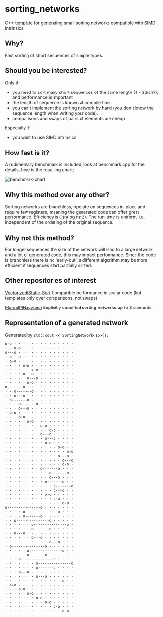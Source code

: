 # sorting_networks
C++ template for generating small sorting networks compatible with SIMD intrinsics

## Why?

Fast sorting of short sequences of simple types.

## Should you be interested?

Only if:

* you need to sort many short sequences of the same length (4 - 32ish?), and performance is important
* the length of sequence is known at compile time
* you can't implement the sorting network by hand (you don't know the sequence length when writing your code).
* comparisons and swaps of pairs of elements are cheap

Especially if:

* you want to use SIMD intrinsics

## How fast is it?

A rudimentary benchmark is included, look at benchmark.cpp for
the details, here is the resulting chart:

![benchmark-chart](https://user-images.githubusercontent.com/2971239/115790498-b7575600-a3be-11eb-80b7-5903d9087d9a.png)

## Why this method over any other?

Sorting networks are branchless, operate on sequences in-place and require few registers, meaning the generated code can offer great performance.  Efficiency is O(n(log n)^2).  The run-time is uniform, i.e. independent of the ordering of the original sequence.

## Why not this method?

For longer sequences the size of the network will lead to a large network and a lot of generated code, this may impact performance.
Since the code is branchless there is no 'early-out', a different algorithm may be more efficient if sequences start partially sorted.

## Other repositories of interest

[Vectorized/Static-Sort](https://github.com/Vectorized/Static-Sort)
Comparible performance in scalar code (but templates only over comparisons, not swaps)

[MarcelPiNacy/osn](https://github.com/MarcelPiNacy/osn)
Explicitly specified sorting networks up to 8 elements

## Representation of a generated network

Generated by `std::cout << SortingNetwork<16>{};`

```
o-o · · · · · · · · · · · · · ·
· · o-o · · · · · · · · · · · ·
o---o · · · · · · · · · · · · ·
· o---o · · · · · · · · · · · ·
· o-o · · · · · · · · · · · · ·
· · · · o-o · · · · · · · · · ·
· · · · · · o-o · · · · · · · ·
· · · · o---o · · · · · · · · ·
· · · · · o---o · · · · · · · ·
· · · · · o-o · · · · · · · · ·
o-------o · · · · · · · · · · ·
· · o-------o · · · · · · · · ·
· · o---o · · · · · · · · · · ·
· o-------o · · · · · · · · · ·
· · · o-------o · · · · · · · ·
· · · o---o · · · · · · · · · ·
· o-o · · · · · · · · · · · · ·
· · · o-o · · · · · · · · · · ·
· · · · · o-o · · · · · · · · ·
· · · · · · · · o-o · · · · · ·
· · · · · · · · · · o-o · · · ·
· · · · · · · · o---o · · · · ·
· · · · · · · · · o---o · · · ·
· · · · · · · · · o-o · · · · ·
· · · · · · · · · · · · o-o · ·
· · · · · · · · · · · · · · o-o
· · · · · · · · · · · · o---o ·
· · · · · · · · · · · · · o---o
· · · · · · · · · · · · · o-o ·
· · · · · · · · o-------o · · ·
· · · · · · · · · · o-------o ·
· · · · · · · · · · o---o · · ·
· · · · · · · · · o-------o · ·
· · · · · · · · · · · o-------o
· · · · · · · · · · · o---o · ·
· · · · · · · · · o-o · · · · ·
· · · · · · · · · · · o-o · · ·
· · · · · · · · · · · · · o-o ·
o---------------o · · · · · · ·
· · · · o---------------o · · ·
· · · · o-------o · · · · · · ·
· · o---------------o · · · · ·
· · · · · · o---------------o ·
· · · · · · o-------o · · · · ·
· · o---o · · · · · · · · · · ·
· · · · · · o---o · · · · · · ·
· · · · · · · · · · o---o · · ·
· o---------------o · · · · · ·
· · · · · o---------------o · ·
· · · · · o-------o · · · · · ·
· · · o---------------o · · · ·
· · · · · · · o---------------o
· · · · · · · o-------o · · · ·
· · · o---o · · · · · · · · · ·
· · · · · · · o---o · · · · · ·
· · · · · · · · · · · o---o · ·
· o-o · · · · · · · · · · · · ·
· · · o-o · · · · · · · · · · ·
· · · · · o-o · · · · · · · · ·
· · · · · · · o-o · · · · · · ·
· · · · · · · · · o-o · · · · ·
· · · · · · · · · · · o-o · · ·
· · · · · · · · · · · · · o-o ·
```